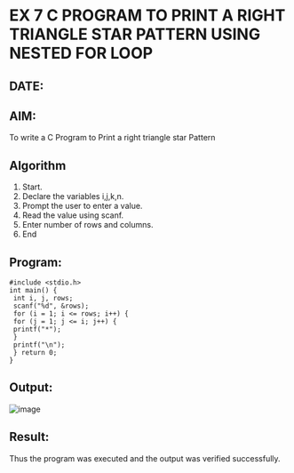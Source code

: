 # EX 7  C PROGRAM TO PRINT A RIGHT TRIANGLE STAR PATTERN USING NESTED FOR LOOP
## DATE:
## AIM:
To write a C Program to Print a right triangle star Pattern

## Algorithm
1. Start.
2. Declare the variables i,j,k,n.
3. Prompt the user to enter a value.
4. Read the value using scanf.
5. Enter number of rows and columns.
6. End

## Program:
```
#include <stdio.h>
int main() {
 int i, j, rows;
 scanf("%d", &rows);
 for (i = 1; i <= rows; i++) {
 for (j = 1; j <= i; j++) {
 printf("*");
 }
 printf("\n");
 } return 0;
}

```

## Output:
![image](https://github.com/user-attachments/assets/6958acd4-fc59-40aa-b1d2-5d2ab5a551da)



## Result:
Thus the program was executed and the output was verified successfully.
